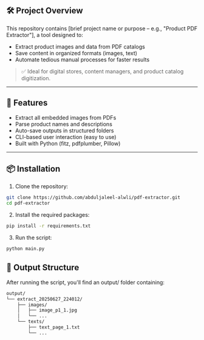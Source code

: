 ## 🛠️ Project Overview

This repository contains [brief project name or purpose – e.g., "Product PDF Extractor"], a tool designed to:

- Extract product images and data from PDF catalogs
- Save content in organized formats (images, text)
- Automate tedious manual processes for faster results

> ✅ Ideal for digital stores, content managers, and product catalog digitization.

---

## 🚀 Features

- Extract all embedded images from PDFs
- Parse product names and descriptions
- Auto-save outputs in structured folders
- CLI-based user interaction (easy to use)
- Built with Python (fitz, pdfplumber, Pillow)

---

## 📦 Installation

1. Clone the repository:

```bash
git clone https://github.com/abduljaleel-alwli/pdf-extractor.git
cd pdf-extractor
```

2. Install the required packages:

```bash
pip install -r requirements.txt
```

3. Run the script:

```bash
python main.py
```

## 📁 Output Structure

After running the script, you'll find an output/ folder containing:

```bash
output/
└── extract_20250627_224012/
    ├── images/
    │   ├── image_p1_1.jpg
    │   └── ...
    └── texts/
        ├── text_page_1.txt
        └── ...

```
